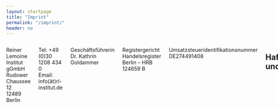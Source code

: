 ```yaml
---
layout: startpage
title: "Imprint"
permalink: "/imprint/"
header: no
---
```


<div class="imprint__wrap">
  <section class="imprint__content row row__wrap">
    <div class="columns imprint__content">
      <p>
        Reiner Lemoine Institut gGmbH<br>
        Rudower Chaussee 12<br>
        12489 Berlin
      </p>
      <p>
        Tel: +49 (0)30 1208 434 0<br>
        Email: info(ät)rl-institut.de
      </p>
      <p>
        Geschäftsführerin<br>
        Dr. Kathrin Goldammer
      </p>
      <p>
        Registergericht<br>
        Handelsregister Berlin – HRB 124659 B
      </p>
      <p>
        Umsatzsteueridentifikationsnummer<br>
        DE274491408
      </p>
      <h2>Haftungsausschluss und Datenschutz</h2>
      <h3>1. Haftungsbeschränkung</h3>
      <p>Die Inhalte des Internetauftritts wurden mit größtmöglicher Sorgfalt und nach bestem Gewissen erstellt. Dennoch übernimmt der Anbieter dieser Webseite keine Gewähr für die Aktualität, Vollständigkeit und Richtigkeit der bereitgestellten Seiten und Inhalte.</p>
      <p>Als Diensteanbieter ist der Anbieter dieser Webseite gemäß § 7 Abs. 1 TMG für eigene Inhalte und bereitgestellte Informationen auf diesen Seiten nach den allgemeinen Gesetzen verantwortlich; nach den §§ 8 bis 10 TMG jedoch nicht verpflichtet, die übermittelten oder gespeicherten fremden Informationen zu überwachen. Eine Entfernung oder Sperrung dieser Inhalte erfolgt umgehend ab dem Zeitpunkt der Kenntnis einer konkreten Rechtsverletzung. Eine Haftung ist erst ab dem Zeitpunkt der Kenntniserlangung möglich.</p>
      <h3>2. Externe Links</h3>
      <p>Die Webseite enthält sog. „externe Links“ (Verlinkungen) zu anderen Webseiten, auf deren Inhalt der Anbieter der Webseite keinen Einfluss hat. Aus diesem Grund kann der Anbieter für diese Inhalte auch keine Gewähr übernehmen.</p>
      <p>Für die Inhalte und Richtigkeit der bereitgestellten Informationen ist der jeweilige Anbieter der verlinkten Webseite verantwortlich. Zum Zeitpunkt der Verlinkung waren keine Rechtsverstöße erkennbar. Bei Bekanntwerden einer solchen Rechtsverletzung wird der Link umgehend entfernen.</p>
      <h3>3. Urheberrecht/Leistungsschutzrecht</h3>
      <p>Die auf dieser Webseite veröffentlichten Inhalte, Werke und bereitgestellten Informationen unterliegen dem deutschen Urheberrecht und Leistungsschutzrecht. Jede Art der Vervielfältigung, Bearbeitung, Verbreitung, Einspeicherung und jede Art der Verwertung ist mit Ausnahme der Partnerlogos und unter Einhaltung der Regelungen der [Creative Commons Namensnennungslizenz 4.0 (CC-BY-4.0)](https://creativecommons.org/licenses/by/4.0/) gestattet.</p>
      <h3>4. Datenschutz</h3>
      <p>Durch den Besuch des Internetauftritts können Informationen (Datum, Uhrzeit, aufgerufene Seite) über den Zugriff auf dem Server gespeichert werden. Es werden keine personenbezogenenen (z. B. Name, Anschrift oder E-Mail-Adresse) Daten, gespeichert.</p>
      <p>Sofern personenbezogene Daten erhoben werden, erfolgt dies, sofern möglich, nur mit dem vorherigen Einverständnis des Nutzers der Webseite. Eine Weitergabe der Daten an Dritte findet ohne ausdrückliche Zustimmung des Nutzers nicht statt.</p>
      <p>Der Anbieter weist darauf hin, dass die Übertragung von Daten im Internet (z. B. per E-Mail) Sicherheitslücken aufweisen und ein lückenloser Schutz der Daten vor dem Zugriff Dritter nicht gewährleistet werden kann. Der Anbieter übernimmt keine Haftung für die durch solche Sicherheitslücken entstandenen Schäden.</p>
      <p>Der Verwendung der Kontaktdaten durch Dritte zur gewerblichen Nutzung wird ausdrücklich widersprochen. Es sei denn, der Anbieter hat zuvor seine schriftliche Einwilligung erteilt.</p>
      <p>Der Anbieter behält sich rechtliche Schritte für den Fall der unverlangten Zusendung von Werbeinformationen, z. B. durch Spam-Mails, vor.</p>
      <p class="imprint__small">We thank <a href="https://www.mustervorlage.net/">mustervorlage.net</a> for providing a sample disclaimer.</p>
    </div>
  </section>
</div>






	

	

	
	 

